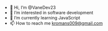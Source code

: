 - 👋 Hi, I’m @VaneDev23
- 👀 I’m interested in software development 
- 🌱 I’m currently learning JavaScript 
- 📫 How to reach me kromans009@gmail.com

<!---
VaneDev23/VaneDev23 is a ✨ special ✨ repository because its `README.md` (this file) appears on your GitHub profile.
You can click the Preview link to take a look at your changes.
--->
